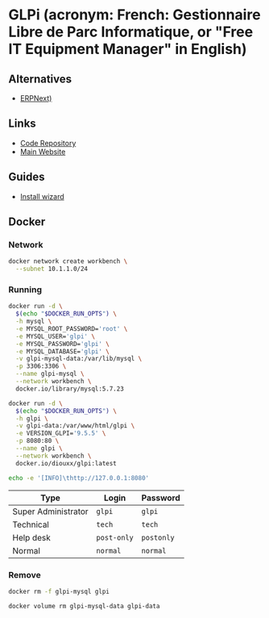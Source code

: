 # GLPi (acronym: French: Gestionnaire Libre de Parc Informatique, or "Free IT Equipment Manager" in English)

## Alternatives

- [ERPNext)](/erpnext.md)

## Links

- [Code Repository](https://github.com/glpi-project/glpi)
- [Main Website](https://glpi-project.org/)

## Guides

- [Install wizard](https://glpi-install.readthedocs.io/en/latest/install/wizard.html)

## Docker

### Network

```sh
docker network create workbench \
  --subnet 10.1.1.0/24
```

### Running

```sh
docker run -d \
  $(echo "$DOCKER_RUN_OPTS") \
  -h mysql \
  -e MYSQL_ROOT_PASSWORD='root' \
  -e MYSQL_USER='glpi' \
  -e MYSQL_PASSWORD='glpi' \
  -e MYSQL_DATABASE='glpi' \
  -v glpi-mysql-data:/var/lib/mysql \
  -p 3306:3306 \
  --name glpi-mysql \
  --network workbench \
  docker.io/library/mysql:5.7.23
```

```sh
docker run -d \
  $(echo "$DOCKER_RUN_OPTS") \
  -h glpi \
  -v glpi-data:/var/www/html/glpi \
  -e VERSION_GLPI='9.5.5' \
  -p 8080:80 \
  --name glpi \
  --network workbench \
  docker.io/diouxx/glpi:latest
```

```sh
echo -e '[INFO]\thttp://127.0.0.1:8080'
```

| Type | Login | Password |
| --- | --- | --- |
| Super Administrator | `glpi` | `glpi` |
| Technical | `tech` | `tech` |
| Help desk | `post-only` | `postonly` |
| Normal | `normal` | `normal` |

### Remove

```sh
docker rm -f glpi-mysql glpi

docker volume rm glpi-mysql-data glpi-data
```
